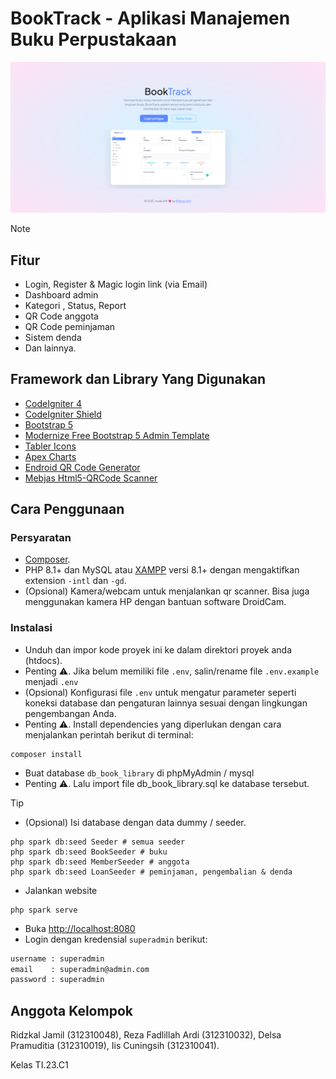 # BookTrack - Aplikasi Manajemen Buku Perpustakaan

![Preview](screenshots/home.png)

> [!NOTE]
>
> ## Fitur
>
> - Login, Register & Magic login link (via Email)
> - Dashboard admin
> - Kategori , Status, Report
> - QR Code anggota
> - QR Code peminjaman
> - Sistem denda
> - Dan lainnya.
>
> ## Framework dan Library Yang Digunakan
>
> - [CodeIgniter 4](https://codeigniter.com/)
> - [CodeIgniter Shield](https://codeigniter4.github.io/shield/)
> - [Bootstrap 5](https://getbootstrap.com/)
> - [Modernize Free Bootstrap 5 Admin Template](https://adminmart.com/product/modernize-free-bootstrap-5-admin-template/)
> - [Tabler Icons](https://tabler-icons.io/)
> - [Apex Charts](https://apexcharts.com/)
> - [Endroid QR Code Generator](https://github.com/endroid/qr-code)
> - [Mebjas Html5-QRCode Scanner](https://github.com/mebjas/html5-qrcode)

## Cara Penggunaan

### Persyaratan

- [Composer](https://getcomposer.org/).
- PHP 8.1+ dan MySQL atau [XAMPP](https://www.apachefriends.org/download.html) versi 8.1+ dengan mengaktifkan extension `-intl` dan `-gd`.
- (Opsional) Kamera/webcam untuk menjalankan qr scanner. Bisa juga menggunakan kamera HP dengan bantuan software DroidCam.

### Instalasi

- Unduh dan impor kode proyek ini ke dalam direktori proyek anda (htdocs).
- Penting ⚠️. Jika belum memiliki file `.env`, salin/rename file `.env.example` menjadi `.env`
- (Opsional) Konfigurasi file `.env` untuk mengatur parameter seperti koneksi database dan pengaturan lainnya sesuai dengan lingkungan pengembangan Anda.
- Penting ⚠️. Install dependencies yang diperlukan dengan cara menjalankan perintah berikut di terminal:

```shell
composer install
```

- Buat database `db_book_library` di phpMyAdmin / mysql
- Penting ⚠️. Lalu import file db_book_library.sql ke database tersebut.

> [!TIP]
>
> - (Opsional) Isi database dengan data dummy / seeder.
>
> ```shell
> php spark db:seed Seeder # semua seeder
> php spark db:seed BookSeeder # buku
> php spark db:seed MemberSeeder # anggota
> php spark db:seed LoanSeeder # peminjaman, pengembalian & denda
> ```

- Jalankan website

```shell
php spark serve
```

- Buka [http://localhost:8080](http://localhost:8080)
- Login dengan kredensial `superadmin` berikut:

```txt
username : superadmin
email    : superadmin@admin.com
password : superadmin
```

## Anggota Kelompok

Ridzkal Jamil (312310048),
Reza Fadlillah Ardi (312310032),
Delsa Pramuditia (312310019),
Iis Cuningsih (312310041).

Kelas TI.23.C1
